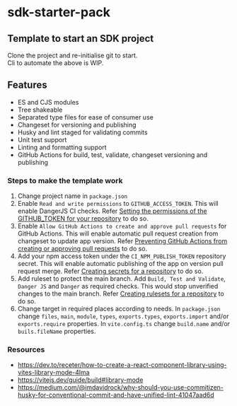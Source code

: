 # sdk-starter-pack

## Template to start an SDK project

Clone the project and re-initialise git to start.\
Cli to automate the above is WIP.

## Features

- ES and CJS modules
- Tree shakeable
- Separated type files for ease of consumer use
- Changeset for versioning and publishing
- Husky and lint staged for validating commits
- Unit test support
- Linting and formatting support
- GitHub Actions for build, test, validate, changeset versioning and publishing

### Steps to make the template work

1. Change project name in `package.json`
2. Enable `Read and write permissions` to `GITHUB_ACCESS_TOKEN`. This will enable DangerJS CI checks. Refer [Setting the permissions of the GITHUB_TOKEN for your repository](https://docs.github.com/en/repositories/managing-your-repositorys-settings-and-features/enabling-features-for-your-repository/managing-github-actions-settings-for-a-repository#setting-the-permissions-of-the-github_token-for-your-repository) to do so.
3. Enable `Allow GitHub Actions to create and approve pull requests` for GitHub Actions. This will enable automatic pull request creation from changeset to update app version. Refer [Preventing GitHub Actions from creating or approving pull requests](https://docs.github.com/en/repositories/managing-your-repositorys-settings-and-features/enabling-features-for-your-repository/managing-github-actions-settings-for-a-repository#preventing-github-actions-from-creating-or-approving-pull-requests) to do so.
4. Add your npm access token under the `CI_NPM_PUBLISH_TOKEN` repository secret. This will enable automatic publishing of the app on version pull request merge. Refer [Creating secrets for a repository](https://docs.github.com/en/actions/security-guides/using-secrets-in-github-actions#creating-secrets-for-a-repository) to do so.
5. Add ruleset to protect the main branch. Add `Build, Test and Validate`, `Danger JS` and `Danger` as required checks. This would stop unverified changes to the main branch. Refer [Creating rulesets for a repository](https://docs.github.com/en/repositories/configuring-branches-and-merges-in-your-repository/managing-rulesets/creating-rulesets-for-a-repository) to do so.
6. Change target in required places according to needs. In `package.json` change `files`, `main`, `module`, `types`, `exports.types`, `exports.import` and/or `exports.require` properties. In `vite.config.ts` change `build.name` and/or `buils.fileName` properties.

### Resources

- https://dev.to/receter/how-to-create-a-react-component-library-using-vites-library-mode-4lma
- https://vitejs.dev/guide/build#library-mode
- https://medium.com/@imdavidrock/why-should-you-use-commitizen-husky-for-conventional-commit-and-have-unified-lint-41047aad6d
